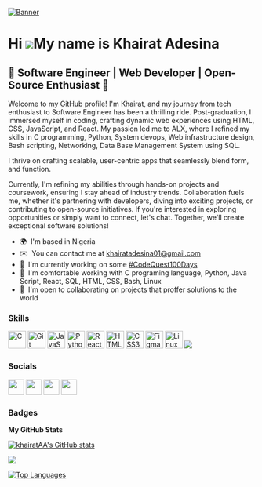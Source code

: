 [![Banner](https://i.imgur.com/3sfy3Ns.jpg)](https://github.com/khairatAA/khairatAA)

Hi ![](https://user-images.githubusercontent.com/18350557/176309783-0785949b-9127-417c-8b55-ab5a4333674e.gif)My name is Khairat Adesina
=======================================================================================================================================

🌟 Software Engineer | Web Developer | Open-Source Enthusiast 🌟
-----------------

Welcome to my GitHub profile! I'm Khairat, and my journey from tech enthusiast to Software Engineer has been a thrilling ride. Post-graduation, I immersed myself in coding, crafting dynamic web experiences using HTML, CSS, JavaScript, and React. My passion led me to ALX, where I refined my skills in C programming, Python, System devops, Web infrastructure design, Bash scripting, Networking, Data Base Management System using SQL.

I thrive on crafting scalable, user-centric apps that seamlessly blend form, and function.

Currently, I'm refining my abilities through hands-on projects and coursework, ensuring I stay ahead of industry trends. Collaboration fuels me, whether it's partnering with developers, diving into exciting projects, or contributing to open-source initiatives. If you're interested in exploring opportunities or simply want to connect, let's chat. Together, we'll create exceptional software solutions!

* 🌍  I'm based in Nigeria
* ✉️  You can contact me at [khairatadesina01@gmail.com](mailto:khairatadesina01@gmail.com)
* 🚀  I'm currently working on some [#CodeQuest100Days](http://github.com/khairatAA/CodeQuest100Days)
* 🧠  I'm comfortable working with C programing language, Python, Java Script, React, SQL, HTML, CSS, Bash, Linux
* 🤝  I'm open to collaborating on projects that proffer solutions to the world

### Skills


<p align="left">
<a href="https://docs.microsoft.com/en-us/cpp/?view=msvc-170" target="_blank" rel="noreferrer"><img src="https://raw.githubusercontent.com/danielcranney/readme-generator/main/public/icons/skills/c-colored.svg" width="36" height="36" alt="C" /></a>
<a href="https://git-scm.com/" target="_blank" rel="noreferrer"><img src="https://raw.githubusercontent.com/danielcranney/readme-generator/main/public/icons/skills/git-colored.svg" width="36" height="36" alt="Git" /></a>
<a href="https://developer.mozilla.org/en-US/docs/Web/JavaScript" target="_blank" rel="noreferrer"><img src="https://raw.githubusercontent.com/danielcranney/readme-generator/main/public/icons/skills/javascript-colored.svg" width="36" height="36" alt="JavaScript" /></a>
<a href="https://www.python.org/" target="_blank" rel="noreferrer"><img src="https://raw.githubusercontent.com/danielcranney/readme-generator/main/public/icons/skills/python-colored.svg" width="36" height="36" alt="Python" /></a>
<a href="https://reactjs.org/" target="_blank" rel="noreferrer"><img src="https://raw.githubusercontent.com/danielcranney/readme-generator/main/public/icons/skills/react-colored.svg" width="36" height="36" alt="React" /></a>
<a href="https://developer.mozilla.org/en-US/docs/Glossary/HTML5" target="_blank" rel="noreferrer"><img src="https://raw.githubusercontent.com/danielcranney/readme-generator/main/public/icons/skills/html5-colored.svg" width="36" height="36" alt="HTML5" /></a>
<a href="https://www.w3.org/TR/CSS/#css" target="_blank" rel="noreferrer"><img src="https://raw.githubusercontent.com/danielcranney/readme-generator/main/public/icons/skills/css3-colored.svg" width="36" height="36" alt="CSS3" /></a>
<a href="https://www.figma.com/" target="_blank" rel="noreferrer"><img src="https://raw.githubusercontent.com/danielcranney/readme-generator/main/public/icons/skills/figma-colored.svg" width="36" height="36" alt="Figma" /></a>
<a href="https://www.linux.org" target="_blank" rel="noreferrer"><img src="https://raw.githubusercontent.com/danielcranney/readme-generator/main/public/icons/skills/linux-colored.svg" width="36" height="36" alt="Linux" /></a>
<a href="https://skillicons.dev">
    <img src="https://skillicons.dev/icons?i=mysql,bash,git,vim" />
</a>
</p>


### Socials

<p align="left"> <a href="https://www.github.com/khairatAA" target="_blank" rel="noreferrer"><img src="https://raw.githubusercontent.com/danielcranney/readme-generator/main/public/icons/socials/github.svg" width="32" height="32" /></a> <a href="http://www.instagram.com/_dedamola_" target="_blank" rel="noreferrer"><img src="https://raw.githubusercontent.com/danielcranney/readme-generator/main/public/icons/socials/instagram.svg" width="32" height="32" /></a> <a href="https://www.linkedin.com/in/khairat-adesina1234" target="_blank" rel="noreferrer"><img src="https://raw.githubusercontent.com/danielcranney/readme-generator/main/public/icons/socials/linkedin.svg" width="32" height="32" /></a> <a href="https://www.twitter.com/_dedamola" target="_blank" rel="noreferrer"><img src="https://raw.githubusercontent.com/danielcranney/readme-generator/main/public/icons/socials/twitter.svg" width="32" height="32" /></a></p>

### Badges

<b>My GitHub Stats</b>

<a href="http://www.github.com/khairatAA"><img src="https://github-readme-stats.vercel.app/api?username=khairatAA&show_icons=true&hide=&count_private=true&title_color=0891b2&text_color=ffffff&icon_color=0891b2&bg_color=1c1917&hide_border=true&show_icons=true" alt="khairatAA's GitHub stats" /></a>

<a href="http://www.github.com/khairatAA"><img src="https://github-readme-streak-stats.herokuapp.com/?user=khairatAA&stroke=ffffff&background=1c1917&ring=0891b2&fire=0891b2&currStreakNum=ffffff&currStreakLabel=0891b2&sideNums=ffffff&sideLabels=ffffff&dates=ffffff&hide_border=true" /></a>

<a href="https://github.com/khairatAA" align="left"><img src="https://github-readme-stats.vercel.app/api/top-langs/?username=khairatAA&langs_count=10&title_color=0891b2&text_color=ffffff&icon_color=0891b2&bg_color=1c1917&hide_border=true&locale=en&custom_title=Top%20%Languages" alt="Top Languages" /></a>
